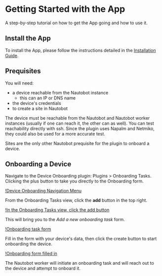 # Getting Started with the App

A step-by-step tutorial on how to get the App going and how to use it.

## Install the App

To install the App, please follow the instructions detailed in the [Installation Guide](../admin/install.md).

## Prequisites

You will need:
- a device reachable from the Nautobot instance
    - this can an IP or DNS name
- the device's credentials
- to create a site in Nautobot

The device must be reachable from the Nautobot and Nautobot worker instances (usually if one can reach it, the other can as well). You can test reachability directly with ssh. Since the plugin uses Napalm and Netmiko, they could also be used for a more accurate test.

Sites are the only other Nautobot prequisite for the plugin to onboard a device. 

## Onboarding a Device

Navigate to the Device Onboarding plugin: Plugins > Onboarding Tasks. Clicking the plus button to take you directly to the Onboarding form. 

[!Device Onboarding Navigation Menu](../images/menu.png)

From the Onboarding Tasks view, click the **add** button in the top right.

[!In the Onboarding Tasks view, click the add button](../images/onboarding_tasks_full_view.png)

This will bring you to the *Add a new onboarding task* form. 

[!Onboarding task form](../images/single_device_form.png)

Fill in the form with your device's data, then click the create button to start onboarding the device.

[!Onboarding form filled in](../images/onboarding_form_filled.png)

The Nautobot worker will initiate an onboarding task and will reach out to the device and attempt to onboard it.



